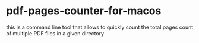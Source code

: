 # pdf-pages-counter-for-macos
this is a command line tool that allows to quickly count the total pages count of multiple PDF files in a given directory
